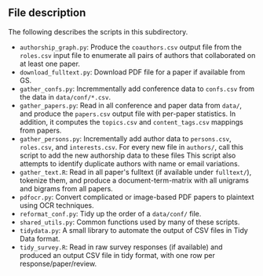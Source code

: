 ## File description

The following describes the scripts in this subdirectory.

  * `authorship_graph.py`: Produce the `coauthors.csv` output file from the
`roles.csv` input file to enumerate all pairs of authors that collaborated
on at least one paper.
  * `download_fulltext.py`: Download PDF file for a paper if available from GS.
  * `gather_confs.py`: Incremmentally add conference data to `confs.csv` from
the data in `data/conf/*.csv`.
  * `gather_papers.py`: Read in all conference and paper data from `data/`, and
produce the `papers.csv` output file with per-paper statistics. In addition, it
computes the `topics.csv` and `content_tags.csv` mappings from papers.
  * `gather_persons.py`: Incrementally add author data to
`persons.csv`, `roles.csv`, and `interests.csv`. For every new file 
in `authors/`, call this script to add the new authorship data to these files 
This script also attempts to identify duplicate authors with name or email variations.
  * `gather_text.R`: Read in all paper's fulltext (if available under `fulltext/`),
tokenize them, and produce a document-term-matrix with all unigrams and bigrams
from all papers.
  * `pdfocr.py`: Convert complicated or image-based PDF papers to plaintext using
OCR techniques.
  * `reformat_conf.py`: Tidy up the order of a `data/conf/` file.
  * `shared_utils.py`: Common functions used by many of these scripts.
  * `tidydata.py`: A small library to automate the output of CSV files in
Tidy Data format.
  * `tidy_survey.R`: Read in raw survey responses (if available) and produced
an output CSV file in tidy format, with one row per response/paper/review.
